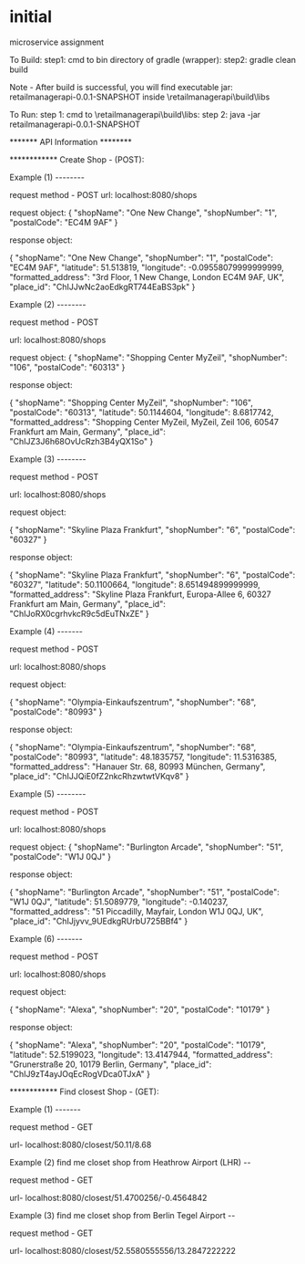 # initial
microservice assignment



To Build:
step1: cmd to bin directory of gradle (wrapper):
step2: gradle clean build

Note - After build is successful, you will find executable jar: retailmanagerapi-0.0.1-SNAPSHOT
inside \retailmanagerapi\build\libs

To Run:
step 1: cmd to \retailmanagerapi\build\libs:
step 2: java -jar retailmanagerapi-0.0.1-SNAPSHOT

******* API Information ********

************ Create Shop - (POST):

Example (1)  --------

request method - POST
url: localhost:8080/shops

request object:
{
  "shopName": "One New Change",
  "shopNumber": "1",
  "postalCode": "EC4M 9AF"
}

response object:

{
  "shopName": "One New Change",
  "shopNumber": "1",
  "postalCode": "EC4M 9AF",
  "latitude": 51.513819,
  "longitude": -0.09558079999999999,
  "formatted_address": "3rd Floor, 1 New Change, London EC4M 9AF, UK",
  "place_id": "ChIJJwNc2aoEdkgRT744EaBS3pk"
}

Example (2)  --------

request method - POST

url: localhost:8080/shops

request object:
{
  "shopName": "Shopping Center MyZeil",
  "shopNumber": "106",
  "postalCode": "60313"
}

response object:

{
  "shopName": "Shopping Center MyZeil",
  "shopNumber": "106",
  "postalCode": "60313",
  "latitude": 50.1144604,
  "longitude": 8.6817742,
  "formatted_address": "Shopping Center MyZeil, MyZeil, Zeil 106, 60547 Frankfurt am Main, Germany",
  "place_id": "ChIJZ3J6h68OvUcRzh3B4yQX1So"
}

Example (3)  --------

request method - POST

url: localhost:8080/shops

request object:

{
  "shopName": "Skyline Plaza Frankfurt",
  "shopNumber": "6",
  "postalCode": "60327"
}

response object:

{
  "shopName": "Skyline Plaza Frankfurt",
  "shopNumber": "6",
  "postalCode": "60327",
  "latitude": 50.1100664,
  "longitude": 8.651494899999999,
  "formatted_address": "Skyline Plaza Frankfurt, Europa-Allee 6, 60327 Frankfurt am Main, Germany",
  "place_id": "ChIJoRX0cgrhvkcR9c5dEuTNxZE"
}

Example (4)  -------

request method - POST

url: localhost:8080/shops

request object:

{
  "shopName": "Olympia-Einkaufszentrum",
  "shopNumber": "68",
  "postalCode": "80993"
}

response object:

{
  "shopName": "Olympia-Einkaufszentrum",
  "shopNumber": "68",
  "postalCode": "80993",
  "latitude": 48.1835757,
  "longitude": 11.5316385,
  "formatted_address": "Hanauer Str. 68, 80993 München, Germany",
  "place_id": "ChIJJQiE0fZ2nkcRhzwtwtVKqv8"
}

Example (5)  --------

request method - POST

url: localhost:8080/shops

request object:
{
  "shopName": "Burlington Arcade",
  "shopNumber": "51",
  "postalCode": "W1J 0QJ"
}

response object:

{
  "shopName": "Burlington Arcade",
  "shopNumber": "51",
  "postalCode": "W1J 0QJ",
  "latitude": 51.5089779,
  "longitude": -0.140237,
  "formatted_address": "51 Piccadilly, Mayfair, London W1J 0QJ, UK",
  "place_id": "ChIJjyvv_9UEdkgRUrbU725BBf4"
}

Example (6)  -------

request method - POST

url: localhost:8080/shops

request object:

{
  "shopName": "Alexa",
  "shopNumber": "20",
  "postalCode": "10179"
}

response object:

{
  "shopName": "Alexa",
  "shopNumber": "20",
  "postalCode": "10179",
  "latitude": 52.5199023,
  "longitude": 13.4147944,
  "formatted_address": "Grunerstraße 20, 10179 Berlin, Germany",
  "place_id": "ChIJ9zT4ayJOqEcRogVDca0TJxA"
}




************ Find closest Shop - (GET):


Example (1)  -------

request method - GET

url-             localhost:8080/closest/50.11/8.68

Example (2)  find me closet shop from Heathrow Airport (LHR) --

request method - GET

url-             localhost:8080/closest/51.4700256/-0.4564842

Example (3)  find me closet shop from Berlin Tegel Airport --

request method - GET

url-             localhost:8080/closest/52.5580555556/13.2847222222
